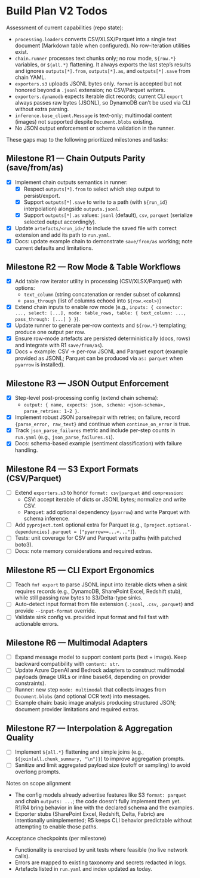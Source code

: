 # Build Plan V2 Todos

Assessment of current capabilities (repo state):

- `processing.loaders` converts CSV/XLSX/Parquet into a single text document (Markdown table when configured). No row-iteration utilities exist.
- `chain.runner` processes text chunks only; no row mode, `${row.*}` variables, or `${all.*}` flattening. It always exports the last step’s results and ignores `outputs[*].from`, `outputs[*].as`, and `outputs[*].save` from chain YAML.
- `exporters.s3` uploads JSONL bytes only. `format` is accepted but not honored beyond a `.jsonl` extension; no CSV/Parquet writers.
- `exporters.dynamodb` expects iterable dict records; current CLI `export` always passes raw bytes (JSONL), so DynamoDB can’t be used via CLI without extra parsing.
- `inference.base_client.Message` is text-only; multimodal content (images) not supported despite `Document.blobs` existing.
- No JSON output enforcement or schema validation in the runner.

These gaps map to the following prioritized milestones and tasks:

## Milestone R1 — Chain Outputs Parity (save/from/as)
- [x] Implement chain outputs semantics in runner:
  - [x] Respect `outputs[*].from` to select which step output to persist/export.
  - [x] Support `outputs[*].save` to write to a path (with `${run_id}` interpolation) alongside `outputs.jsonl`.
  - [x] Support `outputs[*].as` values: `jsonl` (default), `csv`, `parquet` (serialize selected output accordingly).
- [x] Update `artefacts/<run_id>/` to include the saved file with correct extension and add its path to `run.yaml`.
- [x] Docs: update example chain to demonstrate `save/from/as` working; note current defaults and limitations.

## Milestone R2 — Row Mode & Table Workflows
- [x] Add table row iterator utility in processing (CSV/XLSX/Parquet) with options:
  - `text_column` (string concatenation or render subset of columns)
  - `pass_through` (list of columns echoed into `${row.<col>}`)
- [x] Extend chain inputs to enable row mode (e.g., `inputs: { connector: ..., select: [...], mode: table_rows, table: { text_column: ..., pass_through: [...] } }`).
- [x] Update runner to generate per-row contexts and `${row.*}` templating; produce one output per row.
- [x] Ensure row-mode artefacts are persisted deterministically (docs, rows) and integrate with R1 `save/from/as`).
- [x] Docs + example: CSV → per-row JSONL and Parquet export (example provided as JSONL; Parquet can be produced via `as: parquet` when `pyarrow` is installed).

## Milestone R3 — JSON Output Enforcement
- [x] Step-level post-processing config (extend chain schema):
  - `output: { name, expects: json, schema: <json-schema>, parse_retries: 1-2 }`.
- [x] Implement robust JSON parse/repair with retries; on failure, record `{parse_error, raw_text}` and continue when `continue_on_error` is true.
- [x] Track `json_parse_failures` metric and include per-step counts in `run.yaml` (e.g., `json_parse_failures.s1`).
- [x] Docs: schema-based example (sentiment classification) with failure handling.

## Milestone R4 — S3 Export Formats (CSV/Parquet)
- [ ] Extend `exporters.s3` to honor `format: csv|parquet` and `compression`:
  - CSV: accept iterable of dicts or JSONL bytes; normalize and write CSV.
  - Parquet: add optional dependency (`pyarrow`) and write Parquet with schema inference.
- [ ] Add `pyproject.toml` optional extra for Parquet (e.g., `[project.optional-dependencies].parquet = ["pyarrow>=...<..."]`).
- [ ] Tests: unit coverage for CSV and Parquet write paths (with patched boto3).
- [ ] Docs: note memory considerations and required extras.

## Milestone R5 — CLI Export Ergonomics
- [ ] Teach `fmf export` to parse JSONL input into iterable dicts when a sink requires records (e.g., DynamoDB, SharePoint Excel, Redshift stub), while still passing raw bytes to S3/Delta-type sinks.
- [ ] Auto-detect input format from file extension (`.jsonl`, `.csv`, `.parquet`) and provide `--input-format` override.
- [ ] Validate sink config vs. provided input format and fail fast with actionable errors.

## Milestone R6 — Multimodal Adapters
- [ ] Expand message model to support content parts (text + image). Keep backward compatibility with `content: str`.
- [ ] Update Azure OpenAI and Bedrock adapters to construct multimodal payloads (image URLs or inline base64, depending on provider constraints).
- [ ] Runner: new step `mode: multimodal` that collects images from `Document.blobs` (and optional OCR text) into messages.
- [ ] Example chain: basic image analysis producing structured JSON; document provider limitations and required extras.

## Milestone R7 — Interpolation & Aggregation Quality
- [ ] Implement `${all.*}` flattening and simple joins (e.g., `${join(all.chunk_summary, "\n")}`) to improve aggregation prompts.
- [ ] Sanitize and limit aggregated payload size (cutoff or sampling) to avoid overlong prompts.

Notes on scope alignment
- The config models already advertise features like S3 `format: parquet` and chain `outputs: ...`; the code doesn’t fully implement them yet. R1/R4 bring behavior in line with the declared schema and the examples.
- Exporter stubs (SharePoint Excel, Redshift, Delta, Fabric) are intentionally unimplemented; R5 keeps CLI behavior predictable without attempting to enable those paths.

Acceptance checkpoints (per milestone)
- Functionality is exercised by unit tests where feasible (no live network calls).
- Errors are mapped to existing taxonomy and secrets redacted in logs.
- Artefacts listed in `run.yaml` and index updated as today.

